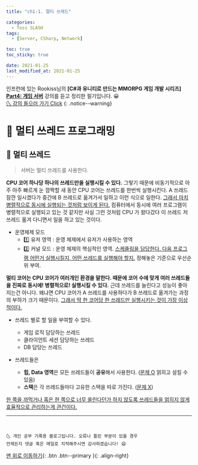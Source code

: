 ```yaml
---
title: "ch1-1. 멀티 쓰레드"

categories:
  - Toss SLASH
tags:
  - [Server, CSharp, Network]

toc: true
toc_sticky: true

date: 2021-01-25
last_modified_at: 2021-01-25
---
```


인프런에 있는 Rookiss님의 **[C#과 유니티로 만드는 MMORPG 게임 개발 시리즈] <u>Part4: 게임 서버</u>** 강의를 듣고 정리한 필기입니다. 😀  
[🌜 강의 들으러 가기 Click](https://www.inflearn.com/course/유니티-MMORPG-개발-Part4)
{: .notice--warning}

# 📌 멀티 쓰레드 프로그래밍

## 🚀 멀티 쓰레드

> 서버는 멀티 쓰레드를 사용한다.

**CPU 코어 하나당 하나의 쓰레드만을 실행시킬 수 있다.** 그렇기 때문에 비동기적으로 아주 아주 빠르게 눈 깜짝할 새 동안 CPU 코어는 쓰레드를 한번씩 실행시킨다. A 쓰레드 잠깐 일시켰다가 중간에 B 쓰레드로 옮겨가서 일하고 이런 식으로 일한다. <u>그래서 마치 병렬적으로 동시에 실행되는 것처럼 보이게 된다.</u> 컴퓨터에서 동시에 여러 프로그램이 병렬적으로 실행되고 있는 것 같지만 사실 그런 것처럼 CPU 가 왔다갔다 이 쓰레드 저 쓰레드 옮겨 다니면서 일을 하고 있는 것이다.

- 운영체제 모드
  - 1️⃣ 유저 영역 : 운영 체제에서 유저가 사용하는 영역
  - 2️⃣ 커널 모드 : 운영 체제의 핵심적인 영역. <u>스케줄링을 담당한다. 다음 프로그램 어떤거 실행시킬지, 어떤 쓰레드를 실행해야 할지.</u> 정해놓은 기준으로 우선순위 부여.

**멀티 코어는 CPU 코어가 여러개인 환경을 말한다. 때문에 코어 수에 맞게 여러 쓰레드들을 진짜로 동시에! 병렬적으로! 실행시킬 수 있다.** 근데 쓰레드를 늘린다고 성능이 좋아지는건 아니다. 왜냐면 CPU 코어가 A 쓰레드를 사용하다가 B 쓰레드로 옮겨가는 과정의 부하가 크기 때문이다. <u>그래서 딱 한 코어당 한 쓰레드만 실행시키는 것이 가장 이상적이다.</u>

- 쓰레드 별로 할 일을 부여할 수 있다.

  - 게임 로직 담당하는 쓰레드
  - 클라이언트 세션 담당하는 쓰레드
  - DB 담당는 쓰레드

- 쓰레드들은
  - **힙, Data 영역**은 모든 쓰레드들이 **공유**해서 사용한다. (<u>문제 O</u> 얽히고 설킬 수 있음)
  - **스택**은 각 쓰레드들마다 고유한 스택을 따로 가진다. (<u>문제 X</u>)

<u>한 쪽을 까먹거나 혹은 한 쪽으로 너무 쏠린다던가 하지 않도록 쓰레드들을 얽히지 않게 효율적으로 관리하는게 관건이다.</u>

---

<br>

    🌜 개인 공부 기록용 블로그입니다. 오류나 틀린 부분이 있을 경우
    언제든지 댓글 혹은 메일로 지적해주시면 감사하겠습니다! 😄

[맨 위로 이동하기](#){: .btn .btn--primary }{: .align-right}
